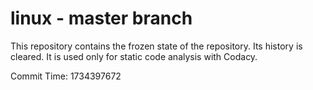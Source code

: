 # linux - master branch

This repository contains the frozen state of the repository.
Its history is cleared. It is used only for static code
analysis with Codacy.

Commit Time: 1734397672